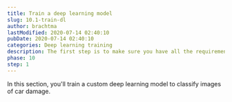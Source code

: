 ```yaml
---
title: Train a deep learning model
slug: 10.1-train-dl
author: brachtma
lastModified: 2020-07-14 02:40:10
pubDate: 2020-07-14 02:40:10
categories: Deep learning training
description: The first step is to make sure you have all the requirements and to clone the workshop source code.
phase: 10
step: 1
---
```


In this section, you'll train a custom deep learning model to classify images of car damage.